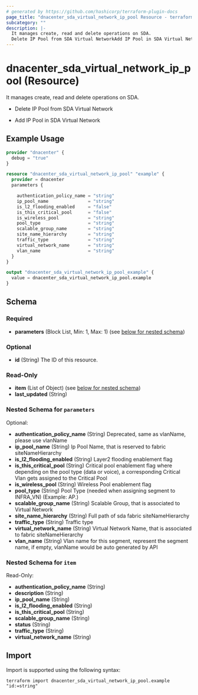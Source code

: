 ```yaml
---
# generated by https://github.com/hashicorp/terraform-plugin-docs
page_title: "dnacenter_sda_virtual_network_ip_pool Resource - terraform-provider-dnacenter"
subcategory: ""
description: |-
  It manages create, read and delete operations on SDA.
  Delete IP Pool from SDA Virtual NetworkAdd IP Pool in SDA Virtual Network
---
```


# dnacenter_sda_virtual_network_ip_pool (Resource)

It manages create, read and delete operations on SDA.

- Delete IP Pool from SDA Virtual Network

- Add IP Pool in SDA Virtual Network

## Example Usage

```terraform
provider "dnacenter" {
  debug = "true"
}

resource "dnacenter_sda_virtual_network_ip_pool" "example" {
  provider = dnacenter
  parameters {

    authentication_policy_name = "string"
    ip_pool_name               = "string"
    is_l2_flooding_enabled     = "false"
    is_this_critical_pool      = "false"
    is_wireless_pool           = "string"
    pool_type                  = "string"
    scalable_group_name        = "string"
    site_name_hierarchy        = "string"
    traffic_type               = "string"
    virtual_network_name       = "string"
    vlan_name                  = "string"
  }
}

output "dnacenter_sda_virtual_network_ip_pool_example" {
  value = dnacenter_sda_virtual_network_ip_pool.example
}
```

<!-- schema generated by tfplugindocs -->
## Schema

### Required

- **parameters** (Block List, Min: 1, Max: 1) (see [below for nested schema](#nestedblock--parameters))

### Optional

- **id** (String) The ID of this resource.

### Read-Only

- **item** (List of Object) (see [below for nested schema](#nestedatt--item))
- **last_updated** (String)

<a id="nestedblock--parameters"></a>
### Nested Schema for `parameters`

Optional:

- **authentication_policy_name** (String) Deprecated, same as vlanName, please use vlanName
- **ip_pool_name** (String) Ip Pool Name, that is reserved to fabric siteNameHierarchy
- **is_l2_flooding_enabled** (String) Layer2 flooding enablement flag
- **is_this_critical_pool** (String) Critical pool enablement flag where depending on the pool type (data or voice), a corresponding Critical Vlan gets assigned to the Critical Pool
- **is_wireless_pool** (String) Wireless Pool enablement flag
- **pool_type** (String) Pool Type (needed when assigning segment to INFRA_VN) (Example: AP.)
- **scalable_group_name** (String) Scalable Group, that is associated to Virtual Network
- **site_name_hierarchy** (String) Full path of sda fabric siteNameHierarchy
- **traffic_type** (String) Traffic type
- **virtual_network_name** (String) Virtual Network Name, that is associated to fabric siteNameHierarchy
- **vlan_name** (String) Vlan name for this segment, represent the segment name, if empty, vlanName would be auto generated by API


<a id="nestedatt--item"></a>
### Nested Schema for `item`

Read-Only:

- **authentication_policy_name** (String)
- **description** (String)
- **ip_pool_name** (String)
- **is_l2_flooding_enabled** (String)
- **is_this_critical_pool** (String)
- **scalable_group_name** (String)
- **status** (String)
- **traffic_type** (String)
- **virtual_network_name** (String)

## Import

Import is supported using the following syntax:

```shell
terraform import dnacenter_sda_virtual_network_ip_pool.example "id:=string"
```
